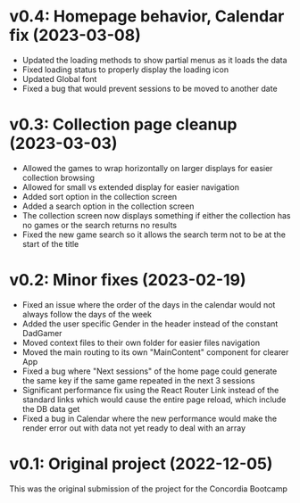# v0.4: Homepage behavior, Calendar fix (2023-03-08)

- Updated the loading methods to show partial menus as it loads the data
- Fixed loading status to properly display the loading icon
- Updated Global font
- Fixed a bug that would prevent sessions to be moved to another date

# v0.3: Collection page cleanup (2023-03-03)

- Allowed the games to wrap horizontally on larger displays for easier collection browsing
- Allowed for small vs extended display for easier navigation
- Added sort option in the collection screen
- Added a search option in the collection screen
- The collection screen now displays something if either the collection has no games or the search returns no results
- Fixed the new game search so it allows the search term not to be at the start of the title

# v0.2: Minor fixes (2023-02-19)

- Fixed an issue where the order of the days in the calendar would not always follow the days of the week
- Added the user specific Gender in the header instead of the constant DadGamer
- Moved context files to their own folder for easier files navigation
- Moved the main routing to its own "MainContent" component for clearer App
- Fixed a bug where "Next sessions" of the home page could generate the same key if the same game repeated in the next 3 sessions
- Significant performance fix using the React Router Link instead of the standard links which would cause the entire page reload, which include the DB data get
- Fixed a bug in Calendar where the new performance would make the render error out with data not yet ready to deal with an array

# v0.1: Original project (2022-12-05)

This was the original submission of the project for the Concordia Bootcamp
